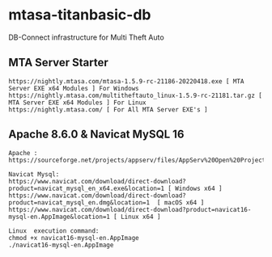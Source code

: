 # mtasa-titanbasic-db
DB-Connect infrastructure for Multi Theft Auto

MTA Server Starter
----------------------------------------

    https://nightly.mtasa.com/mtasa-1.5.9-rc-21186-20220418.exe [ MTA Server EXE x64 Modules ] For Windows
    https://nightly.mtasa.com/multitheftauto_linux-1.5.9-rc-21181.tar.gz [ MTA Server EXE x64 Modules ] For Linux
    https://nightly.mtasa.com/ [ For All MTA Server EXE's ]
    
Apache 8.6.0 & Navicat MySQL 16
----------------------------------------
    Apache : https://sourceforge.net/projects/appserv/files/AppServ%20Open%20Project/8.6.0/
    
    Navicat Mysql:
    https://www.navicat.com/download/direct-download?product=navicat_mysql_en_x64.exe&location=1 [ Windows x64 ]
    https://www.navicat.com/download/direct-download?product=navicat_mysql_en.dmg&location=1  [ macOS x64 ]
    https://www.navicat.com/download/direct-download?product=navicat16-mysql-en.AppImage&location=1 [ Linux x64 ]
    
    Linux  execution command:
    chmod +x navicat16-mysql-en.AppImage
    ./navicat16-mysql-en.AppImage

